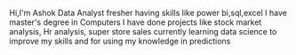 Hi,I'm Ashok 
Data Analyst fresher having skills like power bi,sql,excel
I have master's degree in Computers
I have done projects like stock market analysis, Hr analysis, super store sales
currently learning data science to improve my skills and for using my knowledge in predictions
